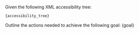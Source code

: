 Given the following XML accessibility tree:
```xml
{accessibility_tree}
```
Outline the actions needed to achieve the following goal: {goal}
